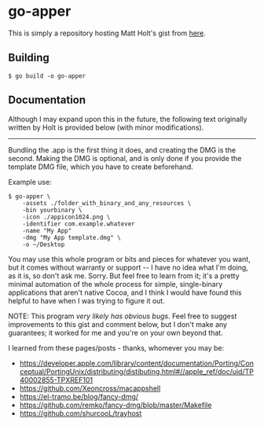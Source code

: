 # go-apper
This is simply a repository hosting Matt Holt's gist from [here](https://medium.com/@mattholt/packaging-a-go-application-for-macos-f7084b00f6b5).

## Building

```
$ go build -o go-apper
```

## Documentation
Although I may expand upon this in the future, the following text originally written by Holt is provided below (with minor modifications).

----

Bundling the .app is the first thing it does, and creating the DMG is the
second. Making the DMG is optional, and is only done if you provide
the template DMG file, which you have to create beforehand.

Example use:

```
$ go-apper \
	-assets ./folder_with_binary_and_any_resources \
	-bin yourbinary \
	-icon ./appicon1024.png \
	-identifier com.example.whatever
	-name "My App"
	-dmg "My App template.dmg" \
	-o ~/Desktop
```

You may use this whole program or bits and pieces for whatever you want,
but it comes without warranty or support -- I have no idea what I'm doing,
as it is, so don't ask me. Sorry. But feel free to learn from it; it's a
pretty minimal automation of the whole process for simple, single-binary
applications that aren't native Cocoa, and I think I would have found
this helpful to have when I was trying to figure it out.

NOTE: This program *very likely has obvious bugs*. Feel free to suggest
improvements to this gist and comment below, but I don't make any
guarantees; it worked for me and you're on your own beyond that.

I learned from these pages/posts - thanks, whomever you may be:
  * https://developer.apple.com/library/content/documentation/Porting/Conceptual/PortingUnix/distributing/distibuting.html#//apple_ref/doc/uid/TP40002855-TPXREF101
  * https://github.com/Xeoncross/macappshell
  * https://el-tramo.be/blog/fancy-dmg/
  * https://github.com/remko/fancy-dmg/blob/master/Makefile
  * https://github.com/shurcooL/trayhost
